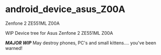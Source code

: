 # android_device_asus_Z00A
Zenfone 2 ZE551ML Z00A

WIP Device tree for Asus Zenfone 2 ZE551ML Z00A

***MAJOR WIP***
May destroy phones, PC's and small kittens.... you've been warned!
